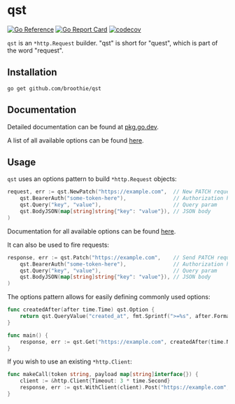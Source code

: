 # qst

[![Go Reference](https://pkg.go.dev/badge/github.com/broothie/qst.svg)](https://pkg.go.dev/github.com/broothie/qst)
[![Go Report Card](https://goreportcard.com/badge/github.com/broothie/qst)](https://goreportcard.com/report/github.com/broothie/qst)
[![codecov](https://codecov.io/gh/broothie/qst/branch/main/graph/badge.svg?token=CVMUN8Y9FV)](https://codecov.io/gh/broothie/qst)

`qst` is an `*http.Request` builder. "qst" is short for "quest", which is part of the word "request".

## Installation

```shell script
go get github.com/broothie/qst
```

## Documentation

Detailed documentation can be found at [pkg.go.dev](https://pkg.go.dev/github.com/broothie/qst).

A list of all available options can be found [here](https://pkg.go.dev/github.com/broothie/qst#Option).

## Usage

`qst` uses an options pattern to build `*http.Request` objects:
```go
request, err := qst.NewPatch("https://example.com",  // New PATCH request
    qst.BearerAuth("some-token-here"),               // Authorization header
    qst.Query("key", "value"),                       // Query param
    qst.BodyJSON(map[string]string{"key": "value"}), // JSON body
)
```

Documentation for all available options can be found [here](https://pkg.go.dev/github.com/broothie/qst#Option).

It can also be used to fire requests:
```go
response, err := qst.Patch("https://example.com",    // Send PATCH request
    qst.BearerAuth("some-token-here"),               // Authorization header
    qst.Query("key", "value"),                       // Query param
    qst.BodyJSON(map[string]string{"key": "value"}), // JSON body
)
```

The options pattern allows for easily defining commonly used options:
```go
func createdAfter(after time.Time) qst.Option {
    return qst.QueryValue("created_at", fmt.Sprintf(">=%s", after.Format(time.RFC3339)))
}

func main() {
    response, err := qst.Get("https://example.com", createdAfter(time.Now().Add(-24 * time.Hour)))
}
```

If you wish to use an existing `*http.Client`:
```go
func makeCall(token string, payload map[string]interface{}) {
    client := &http.Client{Timeout: 3 * time.Second}
    response, err := qst.WithClient(client).Post("https://example.com", qst.Bearer(token), qst.BodyJSON(payload))
}
```
